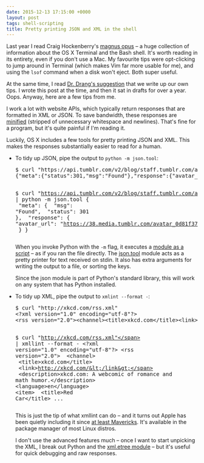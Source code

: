 ```yaml
---
date: 2015-12-13 17:15:00 +0000
layout: post
tags: shell-scripting
title: Pretty printing JSON and XML in the shell
---
```


Last year I read Craig Hockenberry's [magnus opus](http://furbo.org/2014/09/03/the-terminal/) – a huge collection of information about the OS X Terminal and the Bash shell.
It's worth reading in its entirety, even if you don't use a Mac.
My favourite tips were opt-clicking to jump around in Terminal (which makes Vim far more usable for me), and using the `lsof` command when a disk won't eject.
Both super useful.

At the same time, I read [Dr. Drang's suggestion](http://www.leancrew.com/all-this/2014/09/chock-amok/) that we write up our own tips.
I wrote this post at the time, and then it sat in drafts for over a year.
Oops.
Anyway, here are a few tips from me.

I work a lot with website APIs, which typically return responses that are formatted in XML or JSON.
To save bandwidth, these responses are [minified](https://en.wikipedia.org/wiki/Minification_(programming)) (stripped of unnecessary whitespace and newlines).
That's fine for a program, but it's quite painful if I'm reading it.

Luckily, OS X includes a few tools for pretty printing JSON and XML.
This makes the responses substantially easier to read for a human.

<!-- summary -->

<!--

    ```console
$ curl "https://api.tumblr.com/v2/blog/staff.tumblr.com/avatar"
{"meta":{"status":301,"msg":"Found"},"response":{"avatar_url":"https:\/\/38.media.tumblr.com\/avatar_0d81f376bcbd_64.png"}}

$ curl "https://api.tumblr.com/v2/blog/staff.tumblr.com/avatar" | python -m json.tool
{
    "meta": {
        "msg": "Found",
        "status": 301
    },
    "response": {
        "avatar_url": "https://38.media.tumblr.com/avatar_0d81f376bcbd_64.png"
    }
}
```

-->

*   To tidy up JSON, pipe the output to `python -m json.tool`:

    <div class="codehilite"><pre><span></span><span class="gp">$</span> curl <span class="s2">"https://api.tumblr.com/v2/blog/staff.tumblr.com/avatar"</span>
    <span class="go">{"meta":{"status":301,"msg":"Found"},"response":{"avatar_url":"https:\/\/38.media.tumblr.com\/avatar_0d81f376bcbd_64.png"}}</span>

    <span class="gp">$</span> curl <span class="s2">"https://api.tumblr.com/v2/blog/staff.tumblr.com/avatar"</span> <span class="p">|</span> python -m json.tool
    <span class="go">{</span>
    <span class="go">    "meta": {</span>
    <span class="go">        "msg": "Found",</span>
    <span class="go">        "status": 301</span>
    <span class="go">    },</span>
    <span class="go">    "response": {</span>
    <span class="go">        "avatar_url": "https://38.media.tumblr.com/avatar_0d81f376bcbd_64.png"</span>
    <span class="go">    }</span>
    <span class="go">}</span></pre></div>

    When you invoke Python with the `-m` flag, it executes a [module as a script](https://www.python.org/dev/peps/pep-0338/) – as if you ran the file directly.
    The [json.tool](https://docs.python.org/3.5/library/json.html?highlight=json.tool#module-json.tool) module acts as a pretty printer for text received on stdin.
    It also has extra arguments for writing the output to a file, or sorting the keys.

    Since the json module is part of Python's standard library, this will work on any system that has Python installed.

<!--
    There's a bit of a cheat here: the lnk attribute is actually link,
    but if you use that then lxml/mincss try to read it as a CSS attribute
    and fall over.
-->

<!-- ```console
$ curl "http://xkcd.com/rss.xml"
<?xml version="1.0" encoding="utf-8"?>
<rss version="2.0"><channel><title>xkcd.com</title><lnk>http://xkcd.com/</lnk><description>xkcd.com: A webcomic of romance and math humor.</description><language>en</language><item><title>Red Car</title> ...

$ curl "http://xkcd.com/rss.xml" | xmllint --format -
<?xml version="1.0" encoding="utf-8"?>
<rss version="2.0">
  <channel>
    <title>xkcd.com</title>
    <lnk>http://xkcd.com/</lnk>
    <description>xkcd.com: A webcomic of romance and math humor.</description>
    <language>en</language>
    <item>
      <title>Red Car</title>
...
``` -->

*   To tidy up XML, pipe the output to `xmlint --format -`:

    <div class="codehilite"><pre><span></span><span class="gp">$</span> curl <span class="s2">"http://xkcd.com/rss.xml"</span>
    <span class="go">&lt;?xml version="1.0" encoding="utf-8"?&gt;</span>
    <span class="go">&lt;rss version="2.0"&gt;&lt;channel&gt;&lt;title&gt;xkcd.com&lt;/title&gt;&lt;link&gt;http://xkcd.com/&lt;/lnk&gt;&lt;description&gt;xkcd.com: A webcomic of romance and math humor.&lt;/lnk&gt;&lt;/description&gt;&lt;language&gt;en&lt;/language&gt;&lt;item&gt;&lt;title&gt;Red Car&lt;/title&gt; ...</span>

    <span class="gp">$</span> curl <span class="s2">"http://xkcd.com/rss.xml"</span> <span class="p">|</span> xmllint --format -
    <span class="go">&lt;?xml version="1.0" encoding="utf-8"?&gt;</span>
    <span class="go">&lt;rss version="2.0"&gt;</span>
    <span class="go">  &lt;channel&gt;</span>
    <span class="go">    &lt;title&gt;xkcd.com&lt;/title&gt;</span>
    <span class="go">    &lt;link&gt;http://xkcd.com/&lt;/link&gt;</span>
    <span class="go">    &lt;description&gt;xkcd.com: A webcomic of romance and math humor.&lt;/description&gt;</span>
    <span class="go">    &lt;language&gt;en&lt;/language&gt;</span>
    <span class="go">    &lt;item&gt;</span>
    <span class="go">      &lt;title&gt;Red Car&lt;/title&gt;</span>
    <span class="go">...</span></pre></div>

    This is just the tip of what xmllint can do – and it turns out Apple has been quietly including it since [at least Mavericks](https://developer.apple.com/library/mac/documentation/Darwin/Reference/ManPages/man1/xmllint.1.html).
    It's available in the package manager of most Linux distros.

    I don't use the advanced features much – once I want to start unpicking the XML, I break out Python and the [xml.etree module](https://docs.python.org/3.5/library/xml.etree.elementtree.html?highlight=elementtree) – but it's useful for quick debugging and raw responses.
